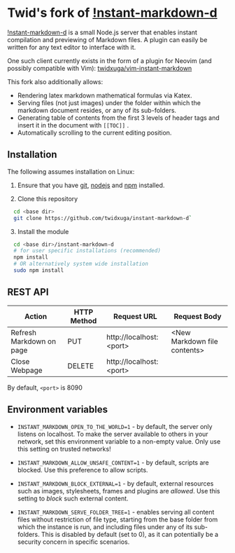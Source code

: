 Twid's fork of [!nstant-markdown-d](https://github.com/suan/instant-markdown-d)
================
[!nstant-markdown-d](https://github.com/suan/instant-markdown-d) is a small Node.js server that enables instant compilation and previewing of Markdown files. A plugin can easily be written for any text editor to interface with it.

One such client currently exists in the form of a plugin for Neovim (and possibly compatible with Vim): [twidxuga/vim-instant-markdown](https://github.com/twidxuga/vim-instant-markdown)

This fork also additionally allows:
  * Rendering latex markdown mathematical formulas via Katex. 
  * Serving files (not just images) under the folder within which the markdown document resides, or any of its sub-folders. 
  * Generating table of contents from the first 3 levels of header tags and insert it in the document with `[[TOC]]` .
  * Automatically scrolling to the current editing position.

Installation
------------

The following assumes installation on Linux:

1. Ensure that you have [git](https://git-scm.com/), [nodejs](https://nodejs.org/) and [npm](https://www.npmjs.com/) installed.  

2. Clone this repository

```bash
  cd <base dir>
  git clone https://github.com/twidxuga/instant-markdown-d`
```

3. Install the module

```bash
  cd <base dir>/instant-markdown-d
  # for user specific installations (recommended)
  npm install
  # OR alternatively system wide installation 
  sudo npm install
```

REST API
--------
 | Action                   | HTTP Method   | Request URL                 | Request Body                   | 
 | ---------------------    | ------------- | --------------------------- | --------------------           | 
 | Refresh Markdown on page | PUT           | http://localhost:\<port\>   | \<New Markdown file contents\> | 
 | Close Webpage            | DELETE        | http://localhost:\<port\>   |                                | 

By default, `<port>` is 8090

Environment variables
---------------------

* `INSTANT_MARKDOWN_OPEN_TO_THE_WORLD=1` - by default, the server only listens
  on localhost. To make the server available to others in your network, set this
  environment variable to a non-empty value. Only use this setting on trusted
  networks!

* `INSTANT_MARKDOWN_ALLOW_UNSAFE_CONTENT=1` - by default, scripts are blocked.
  Use this preference to allow scripts.

* `INSTANT_MARKDOWN_BLOCK_EXTERNAL=1` - by default, external resources such as
  images, stylesheets, frames and plugins are *allowed*. Use this setting to
  *block* such external content.

* `INSTANT_MARKDOWN_SERVE_FOLDER_TREE=1` - enables serving all content files without restriction of file type, starting from the base folder from which the instance is run, and including files under any of its sub-folders. This is disabled by default (set to 0), as it can potentially be a security concern in specific scenarios.
